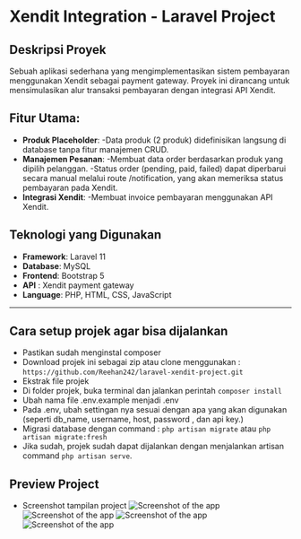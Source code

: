 # Xendit Integration - Laravel Project

## Deskripsi Proyek
Sebuah aplikasi sederhana yang mengimplementasikan sistem pembayaran menggunakan Xendit sebagai payment gateway. Proyek ini dirancang untuk mensimulasikan alur transaksi pembayaran dengan integrasi API Xendit.

## Fitur Utama:
- **Produk Placeholder**:
    -Data produk (2 produk) didefinisikan langsung di database tanpa fitur manajemen CRUD.
- **Manajemen Pesanan**:
    -Membuat data order berdasarkan produk yang dipilih pelanggan.
    -Status order (pending, paid, failed) dapat diperbarui secara manual melalui route /notification, yang akan memeriksa status pembayaran pada Xendit.
- **Integrasi Xendit**:
    -Membuat invoice pembayaran menggunakan API Xendit.

## Teknologi yang Digunakan
- **Framework**: Laravel 11
- **Database**: MySQL
- **Frontend**: Bootstrap 5
- **API** : Xendit payment gateway
- **Language**: PHP, HTML, CSS, JavaScript

---

## Cara setup projek agar bisa dijalankan
- Pastikan sudah menginstal composer 
- Download projek ini sebagai zip atau clone menggunakan :
  ```https://github.com/Reehan242/laravel-xendit-project.git```
- Ekstrak file projek
- Di folder projek, buka terminal dan jalankan perintah ```composer install```
- Ubah nama file .env.example menjadi .env
- Pada .env, ubah settingan nya sesuai dengan apa yang akan digunakan (seperti db_name, username, host, password , dan api key.)
- Migrasi database dengan command : ```php artisan migrate``` atau ```php artisan migrate:fresh```
- Jika sudah, projek sudah dapat dijalankan dengan menjalankan artisan command ```php artisan serve```.

## Preview Project
- Screenshot tampilan project
![Screenshot of the app](preview_images/preview_4.png "Home")
![Screenshot of the app](preview_images/preview_1.png "Checkout Address Form")
![Screenshot of the app](preview_images/preview_2.png "Xendit Payment Page")
![Screenshot of the app](preview_images/preview_3.png "Xendit Payment Page 2")

